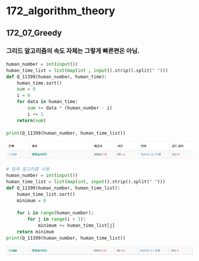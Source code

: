 # 172_algorithm_theory
## 172_07_Greedy

### 그리드 알고리즘의 속도 자체는 그렇게 빠른편은 아님.

```python
human_number = int(input())
human_time_list = list(map(int , input().strip().split(" ")))
def Q_11399(human_number, human_time):
    human_time.sort()
    sum = 0
    i = 0
    for data in human_time:
        sum += data * (human_number - i)
        i += 1
    return(sum)

print(Q_11399(human_number, human_time_list))
```
![img.png](rsc/02_GreedA_백준_11399_02.png)

```python
# 탐욕 알고리즘 사용 
human_number = int(input())
human_time_list = list(map(int, input().strip().split(" ")))
def Q_11399(human_number, human_time_list):
    human_time_list.sort()
    minimum = 0

    for i in range(human_number):
        for j in range(i + 1):
            minimum += human_time_list[j]
    return minimum
print(Q_11399(human_number, human_time_list))
```
![img_1.png](rsc/02_GreedA_백준_11399_01.png)